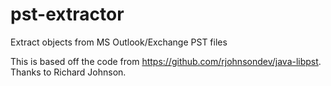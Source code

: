 # pst-extractor
Extract objects from MS Outlook/Exchange PST files

This is based off the code from https://github.com/rjohnsondev/java-libpst.  Thanks to Richard Johnson.